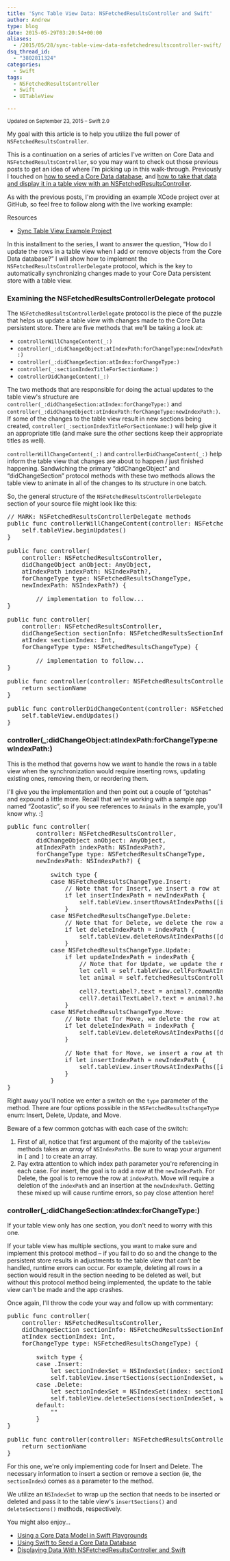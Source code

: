 ```yaml
---
title: 'Sync Table View Data: NSFetchedResultsController and Swift'
author: Andrew
type: blog
date: 2015-05-29T03:20:54+00:00
aliases:
  - /2015/05/28/sync-table-view-data-nsfetchedresultscontroller-swift/
dsq_thread_id:
  - "3802811324"
categories:
  - Swift
tags:
  - NSFetchedResultsController
  - Swift
  - UITableView

---
```

<small>Updated on September 23, 2015 – Swift 2.0</small>

My goal with this article is to help you utilize the full power of `NSFetchedResultsController`.

This is a continuation on a series of articles I've written on Core Data and `NSFetchedResultsController`, so you may want to check out those previous posts to get an idea of where I'm picking up in this walk-through. Previously I touched on [how to seed a Core Data database][1], and [how to take that data and display it in a table view with an NSFetchedResultsController][2].

As with the previous posts, I'm providing an example XCode project over at GitHub, so feel free to follow along with the live working example:

<div class="resources">
  <div class="resources-header">
    Resources
  </div>
  
  <ul class="resources-content">
    <li>
      <i class="fa fa-github fa"></i> <a href="https://github.com/andrewcbancroft/Zootastic/tree/NSFetchedResultsController_SyncTableView" title="GitHub - Sync Table View Example Project" target="_blank">Sync Table View Example Project</a>
    </li>
  </ul>
</div>

In this installment to the series, I want to answer the question, &#8220;How do I update the rows in a table view when I add or remove objects from the Core Data database?&#8221; I will show how to implement the `NSFetchedResultsControllerDelegate` protocol, which is the key to automatically synchronizing changes made to your Core Data persistent store with a table view.


<a name="examine-delegate-protocol" class="jump-target"></a>

### Examining the NSFetchedResultsControllerDelegate protocol

The `NSFetchedResultsControllerDelegate` protocol is the piece of the puzzle that helps us update a table view with changes made to the Core Data persistent store. There are five methods that we'll be taking a look at:

  * `controllerWillChangeContent(_:)`
  * `controller(_:didChangeObject:atIndexPath:forChangeType:newIndexPath:)`
  * `controller(_:didChangeSection:atIndex:forChangeType:)`
  * `controller(_:sectionIndexTitleForSectionName:)`
  * `controllerDidChangeContent(_:)`

The two methods that are responsible for doing the actual updates to the table view's structure are `controller(_:didChangeSection:atIndex:forChangeType:)` and `controller(_:didChangeObject:atIndexPath:forChangeType:newIndexPath:)`. If some of the changes to the table view result in new sections being created, `controller(_:sectionIndexTitleForSectionName:)` will help give it an appropriate title (and make sure the _other_ sections keep their appropriate titles as well).

`controllerWillChangeContent(_:)` and `controllerDidChangeContent(_:)` help inform the table view that changes are about to happen / just finished happening. Sandwiching the primary &#8220;didChangeObject&#8221; and &#8220;didChangeSection&#8221; protocol methods with these two methods allows the table view to animate in all of the changes to its structure in one batch.

So, the general structure of the `NSFetchedResultsControllerDelegate` section of your source file might look like this:

<pre class="lang:swift decode:true mark:2-4,29-31" title="NSFetchedResultsControllerDelegate methods" >// MARK: NSFetchedResultsControllerDelegate methods
public func controllerWillChangeContent(controller: NSFetchedResultsController) {
    self.tableView.beginUpdates()
}

public func controller(
    controller: NSFetchedResultsController,
    didChangeObject anObject: AnyObject,
    atIndexPath indexPath: NSIndexPath?,
    forChangeType type: NSFetchedResultsChangeType,
    newIndexPath: NSIndexPath?) {
        
        // implementation to follow...
}

public func controller(
    controller: NSFetchedResultsController,
    didChangeSection sectionInfo: NSFetchedResultsSectionInfo,
    atIndex sectionIndex: Int,
    forChangeType type: NSFetchedResultsChangeType) {
    
        // implementation to follow...
}

public func controller(controller: NSFetchedResultsController, sectionIndexTitleForSectionName sectionName: String) -> String? {
    return sectionName
}

public func controllerDidChangeContent(controller: NSFetchedResultsController) {
    self.tableView.endUpdates()
}</pre>

<a name="did-change-object" class="jump-target"></a>

### controller(_:didChangeObject:atIndexPath:forChangeType:newIndexPath:)

This is the method that governs how we want to handle the rows in a table view when the synchronization would require inserting rows, updating existing ones, removing them, or reordering them.

I'll give you the implementation and then point out a couple of &#8220;gotchas&#8221; and expound a little more. Recall that we're working with a sample app named &#8220;Zootastic&#8221;, so if you see references to `Animals` in the example, you'll know why. :]

<pre class="lang:swift decode:true " title="Insert, Update, Delete Rows" >public func controller(
        controller: NSFetchedResultsController,
        didChangeObject anObject: AnyObject,
        atIndexPath indexPath: NSIndexPath?,
        forChangeType type: NSFetchedResultsChangeType,
        newIndexPath: NSIndexPath?) {
            
            switch type {
            case NSFetchedResultsChangeType.Insert:
                // Note that for Insert, we insert a row at the __newIndexPath__
                if let insertIndexPath = newIndexPath {
                    self.tableView.insertRowsAtIndexPaths([insertIndexPath], withRowAnimation: UITableViewRowAnimation.Fade)
                }
            case NSFetchedResultsChangeType.Delete:
                // Note that for Delete, we delete the row at __indexPath__
                if let deleteIndexPath = indexPath {
                    self.tableView.deleteRowsAtIndexPaths([deleteIndexPath], withRowAnimation: UITableViewRowAnimation.Fade)
                }
            case NSFetchedResultsChangeType.Update:
                if let updateIndexPath = indexPath {
                    // Note that for Update, we update the row at __indexPath__
                    let cell = self.tableView.cellForRowAtIndexPath(updateIndexPath)
                    let animal = self.fetchedResultsController.objectAtIndexPath(updateIndexPath) as? Animal
                    
                    cell?.textLabel?.text = animal?.commonName
                    cell?.detailTextLabel?.text = animal?.habitat
                }
            case NSFetchedResultsChangeType.Move:
                // Note that for Move, we delete the row at __indexPath__
                if let deleteIndexPath = indexPath {
                    self.tableView.deleteRowsAtIndexPaths([deleteIndexPath], withRowAnimation: UITableViewRowAnimation.Fade)
                }
                
                // Note that for Move, we insert a row at the __newIndexPath__
                if let insertIndexPath = newIndexPath {
                    self.tableView.insertRowsAtIndexPaths([insertIndexPath], withRowAnimation: UITableViewRowAnimation.Fade)
                }
            }
}</pre>

Right away you'll notice we enter a switch on the `type` parameter of the method. There are four options possible in the `NSFetchedResultsChangeType` enum: Insert, Delete, Update, and Move.

Beware of a few common gotchas with each case of the switch:

  1. First of all, notice that first argument of the majority of the `tableView` methods takes an _array_ of `NSIndexPaths`. Be sure to wrap your argument in `[` and `]` to create an array.
  2. Pay extra attention to which index path parameter you're referencing in each case. For insert, the goal is to add a row at the `newIndexPath`. For Delete, the goal is to remove the row at `indexPath`. Move will require a deletion of the `indexPath` and an insertion at the `newIndexPath`. Getting these mixed up will cause runtime errors, so pay close attention here!

<a name="did-change-section" class="jump-target"></a>

### controller(_:didChangeSection:atIndex:forChangeType:)

If your table view only has one section, you don't need to worry with this one.

If your table view has multiple sections, you want to make sure and implement this protocol method – if you fail to do so and the change to the persistent store results in adjustments to the table view that can't be handled, runtime errors can occur. For example, deleting all rows in a section would result in the section needing to be deleted as well, but without this protocol method being implemented, the update to the table view can't be made and the app crashes.

Once again, I'll throw the code your way and follow up with commentary:

<pre class="lang:swift decode:true " title="Insert, Update, Delete Sections" >public func controller(
    controller: NSFetchedResultsController,
    didChangeSection sectionInfo: NSFetchedResultsSectionInfo,
    atIndex sectionIndex: Int,
    forChangeType type: NSFetchedResultsChangeType) {
    
        switch type {
        case .Insert:
            let sectionIndexSet = NSIndexSet(index: sectionIndex)
            self.tableView.insertSections(sectionIndexSet, withRowAnimation: UITableViewRowAnimation.Fade)
        case .Delete:
            let sectionIndexSet = NSIndexSet(index: sectionIndex)
            self.tableView.deleteSections(sectionIndexSet, withRowAnimation: UITableViewRowAnimation.Fade)
        default:
            ""
        }
}

public func controller(controller: NSFetchedResultsController, sectionIndexTitleForSectionName sectionName: String?) -> String? {
    return sectionName
}
</pre>

For this one, we're only implementing code for Insert and Delete. The necessary information to insert a section or remove a section (ie, the `sectionIndex`) comes as a parameter to the method.

We utilize an `NSIndexSet` to wrap up the section that needs to be inserted or deleted and pass it to the table view's `insertSections()` and `deleteSections()` methods, respectively.

<a name="related" class="jump-target"></a>

<div class="resources">
  <div class="resources-header">
    You might also enjoy&#8230;
  </div>
  
  <ul class="resources-content">
    <li>
      <i class="fa fa-angle-right"></i> <a href="https://www.andrewcbancroft.com/2016/07/10/using-a-core-data-model-in-swift-playgrounds/" title="Using a Core Data Model in Swift Playgrounds">Using a Core Data Model in Swift Playgrounds</a>
    </li>
    <li>
      <i class="fa fa-angle-right"></i> <a href="http://www.andrewcbancroft.com/2015/02/25/using-swift-to-seed-a-core-data-database/" title="Using Swift to Seed a Core Data Database">Using Swift to Seed a Core Data Database</a>
    </li>
    <li>
      <i class="fa fa-angle-right"></i> <a href="http://www.andrewcbancroft.com/2015/03/05/displaying-data-with-nsfetchedresultscontroller-and-swift/" title="Displaying Data With NSFetchedResultsController and Swift">Displaying Data With NSFetchedResultsController and Swift</a>
    </li>
  </ul>
</div>

<a name="share" class="jump-target"></a>

 [1]: http://www.andrewcbancroft.com/2015/02/25/using-swift-to-seed-a-core-data-database/ "Using Swift to Seed a Core Data Database"
 [2]: http://www.andrewcbancroft.com/2015/03/05/displaying-data-with-nsfetchedresultscontroller-and-swift/ "Displaying Data With NSFetchedResultsController and Swift"